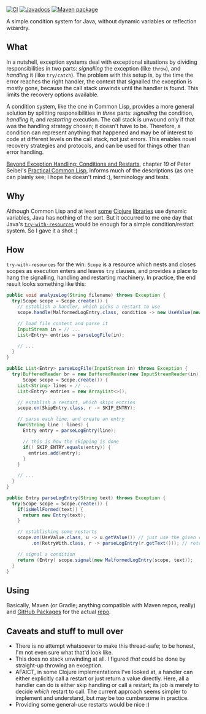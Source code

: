 [![CI](https://github.com/hanjos/conditio-java/actions/workflows/ci.yml/badge.svg?branch=main)](https://github.com/hanjos/conditio-java/actions/workflows/ci.yml) [![Javadocs](https://img.shields.io/static/v1?label=Javadocs&message=0.1.0&color=informational&logo=read-the-docs)][vLatest] [![Maven package](https://img.shields.io/static/v1?label=Maven&message=0.1.0&color=orange&logo=apache-maven)](https://github.com/hanjos/conditio-java/packages/1543701)

A simple condition system for Java, without dynamic variables or reflection wizardry.

## What

In a nutshell, exception systems deal with exceptional situations by dividing responsibilities in two parts: _signalling_ the exception (like `throw`), and _handling_ it (like `try/catch`). The problem with this setup is, by the time the error reaches the right handler, the context that signalled the exception is mostly gone, because the call stack unwinds until the handler is found. This limits the recovery options available.

A condition system, like the one in Common Lisp, provides a more general solution by splitting responsibilities in _three_ parts: _signalling_ the condition, _handling_ it, and _restarting_ execution. The call stack is unwound only if that was the handling strategy chosen; it doesn't have to be. Therefore, a condition can represent anything that happened and may be of interest to code at different levels on the call stack, not just errors. This enables novel recovery strategies and protocols, and can be used for things other than error handling.

[Beyond Exception Handling: Conditions and Restarts][beh-cl], chapter 19 of Peter Seibel's [Practical Common Lisp][pract-cl], informs much of the descriptions (as one can plainly see; I hope he doesn't mind :), terminology and tests.

## Why

Although Common Lisp and at least [some](https://github.com/clojureman/special) [Clojure](https://github.com/pangloss/pure-conditioning) [libraries](https://github.com/bwo/conditions) use dynamic variables, Java has nothing of the sort. But it occurred to me one day that Java's [`try-with-resources`](https://docs.oracle.com/javase/tutorial/essential/exceptions/tryResourceClose.html) would be enough for a simple condition/restart system. So I gave it a shot :)

## How

`try-with-resources` for the win: `Scope` is a resource which nests and closes scopes as execution enters and leaves `try` clauses, and provides a place to hang the signalling, handling and restarting machinery. In practice, the end result looks something like this:

```java
public void analyzeLog(String filename) throws Exception {
  try(Scope scope = Scope.create()) {
    // establish a handler, which picks a restart to use
    scope.handle(MalformedLogEntry.class, condition -> new UseValue(new Entry(...)));

    // load file content and parse it
    InputStream in = // ...
    List<Entry> entries = parseLogFile(in);

    // ...
  }
}

public List<Entry> parseLogFile(InputStream in) throws Exception {
  try(BufferedReader br = new BufferedReader(new InputStreamReader(in));
      Scope scope = Scope.create()) {
    List<String> lines = // ...
    List<Entry> entries = new ArrayList<>();

    // establish a restart, which skips entries
    scope.on(SkipEntry.class, r -> SKIP_ENTRY);

    // parse each line, and create an entry
    for(String line : lines) {
      Entry entry = parseLogEntry(line);

      // this is how the skipping is done
      if(! SKIP_ENTRY.equals(entry)) {
        entries.add(entry);
      }
    }

    // ...
  }
}

public Entry parseLogEntry(String text) throws Exception {
  try(Scope scope = Scope.create()) {
    if(isWellFormed(text)) {
      return new Entry(text);
    }

    // establishing some restarts
    scope.on(UseValue.class, u -> u.getValue()) // just use the given value
         .on(RetryWith.class, r -> parseLogEntry(r.getText())); // retry with different input

    // signal a condition
    return (Entry) scope.signal(new MalformedLogEntry(scope, text));
  }
}
```

## Using

Basically, Maven (or Gradle; anything compatible with Maven repos, really) and [GitHub Packages](https://docs.github.com/en/packages/guides/configuring-apache-maven-for-use-with-github-packages) for the actual [repo](https://github.com/hanjos/conditio-java/packages/1543701).

## Caveats and stuff to mull over

* There is no attempt whatsoever to make this thread-safe; to be honest, I'm not even sure what that'd look like.
* This does no stack unwinding at all. I figured _that_ could be done by straight-up throwing an exception.
* AFAICT, in some Clojure implementations I've looked at, a handler can either explicitly call a restart or just return a value directly. Here, all a handler can do is either skip handling or call a restart; its job is merely to decide _which_ restart to call. The current approach seems simpler to implement and understand, but may be too cumbersome in practice.
* Providing some general-use restarts would be nice :)

[beh-cl]: https://gigamonkeys.com/book/beyond-exception-handling-conditions-and-restarts.html
[pract-cl]: https://gigamonkeys.com/book/
[vLatest]: https://sbrubbles.org/conditio-java/docs/0.1.0/apidocs/index.html
